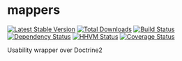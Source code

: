 mappers
=======

[![Latest Stable Version](https://poser.pugx.org/packaged/mappers/version.png)](https://packagist.org/packages/packaged/mappers)
[![Total Downloads](https://poser.pugx.org/packaged/mappers/d/total.png)](https://packagist.org/packages/packaged/mappers)
[![Build Status](https://travis-ci.org/packaged/mappers.png)](https://travis-ci.org/packaged/mappers)
[![Dependency Status](https://www.versioneye.com/php/packaged:mappers/badge.png)](https://www.versioneye.com/php/packaged:mappers)
[![HHVM Status](http://hhvm.h4cc.de/badge/packaged/mappers.png)](http://hhvm.h4cc.de/package/packaged/mappers)
[![Coverage Status](https://coveralls.io/repos/packaged/mappers/badge.png)](https://coveralls.io/r/packaged/mappers)


Usability wrapper over Doctrine2
